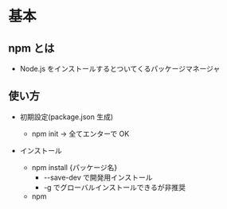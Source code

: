 # 基本

## npm とは

- Node.js をインストールするとついてくるパッケージマネージャ

## 使い方

- 初期設定(package.json 生成)

  - npm init → 全てエンターで OK

- インストール
  - npm install {パッケージ名}
    - --save-dev で開発用インストール
    - -g でグローバルインストールできるが非推奨
  - npm
